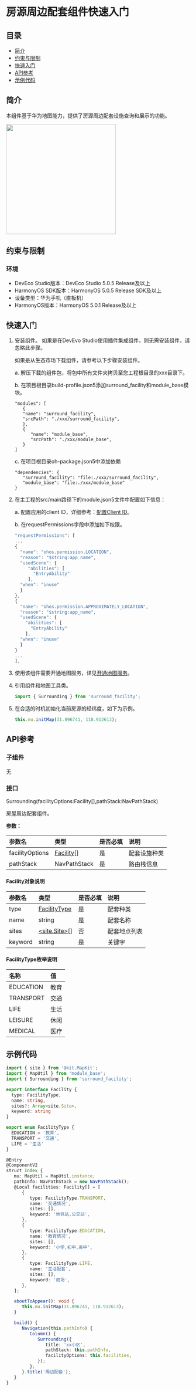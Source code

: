# 房源周边配套组件快速入门

## 目录

- [简介](#简介)
- [约束与限制](#约束与限制)
- [快速入门](#快速入门)
- [API参考](#API参考)
- [示例代码](#示例代码)

## 简介

本组件基于华为地图能力，提供了房源周边配套设施查询和展示的功能。

<img src="screenshots/facility.png" width="300">

## 约束与限制
### 环境
* DevEco Studio版本：DevEco Studio 5.0.5 Release及以上
* HarmonyOS SDK版本：HarmonyOS 5.0.5 Release SDK及以上
* 设备类型：华为手机（直板机）
* HarmonyOS版本：HarmonyOS 5.0.1 Release及以上

## 快速入门

1. 安装组件。
   如果是在DevEvo Studio使用插件集成组件，则无需安装组件，请忽略此步骤。

   如果是从生态市场下载组件，请参考以下步骤安装组件。

   a. 解压下载的组件包，将包中所有文件夹拷贝至您工程根目录的xxx目录下。

   b. 在项目根目录build-profile.json5添加surround_facility和module_base模块。
   ```
   "modules": [
      {
      "name": "surround_facility",
      "srcPath": "./xxx/surround_facility",
      },
      {
         "name": "module_base",
         "srcPath": "./xxx/module_base",
      }
   ]
   ```
   c. 在项目根目录oh-package.json5中添加依赖
   ```
   "dependencies": {
      "surround_facility": "file:./xxx/surround_facility",
      "module_base": "file:./xxx/module_base"
   }
   ```

2. 在主工程的src/main路径下的module.json5文件中配置如下信息：

   a. 配置应用的client ID，详细参考：[配置Client ID](https://developer.huawei.com/consumer/cn/doc/harmonyos-guides/account-client-id)。

   b. 在requestPermissions字段中添加如下权限。
   ```typescript
   "requestPermissions": [
   ...
   {
     "name": "ohos.permission.LOCATION",
     "reason": "$string:app_name",
     "usedScene": {
        "abilities": [
          "EntryAbility"
        ],
     "when": "inuse"
     }
   },
   {
     "name": "ohos.permission.APPROXIMATELY_LOCATION",
     "reason": "$string:app_name",
     "usedScene": {
       "abilities": [
         "EntryAbility"
       ],
     "when": "inuse"
     }
   }
   ...
   ],
   ```
3. 使用该组件需要开通地图服务，详见[开通地图服务](https://developer.huawei.com/consumer/cn/doc/harmonyos-guides/map-config-agc)。

4. 引用组件和地图工具类。
   ```typescript
   import { Surrounding } from 'surround_facility';
   ```

5. 在合适的时机初始化当前房源的经纬度，如下为示例。
   ```typescript
   this.mu.initMap(31.896741, 118.912613);
   ```

## API参考

### 子组件

无

### 接口

Surrounding(facilityOptions:Facility[],pathStack:NavPathStack)

房屋周边配套组件。

**参数：**

| 参数名           | 类型                                                                                                                       | 是否必填 | 说明          |
|:--------------|:-------------------------------------------------------------------------------------------------------------------------|:---|:------------|
| facilityOptions   | [Facility](#Facility对象说明)[]             | 是  | 配套设施种类      |
| pathStack          | NavPathStack                                                                                                | 是  | 路由栈信息       |

#### Facility对象说明

| 参数名    | 类型                                | 是否必填 | 说明     |
|:-------|:----------------------------------|:---|:-------|
| type | [FacilityType](#FacilityType对象说明) | 是  | 配套种类   |
| name | string      | 是  | 配套名称   |
| sites | [<site.Site>](https://developer.huawei.com/consumer/cn/doc/harmonyos-references/map-site#section75488253219)[]                 | 否  | 配套地点列表 |
| keyword | string      | 是  | 关键字    |

#### FacilityType枚举说明

| 名称        | 值  |
|:----------|:---|
| EDUCATION | 教育 |
| TRANSPORT | 交通 |
| LIFE | 生活 |
| LEISURE | 休闲 |
| MEDICAL | 医疗 |

## 示例代码

```typescript
import { site } from '@kit.MapKit';
import { MapUtil } from 'module_base';
import { Surrounding } from 'surround_facility';

export interface Facility {
  type: FacilityType,
  name: string,
  sites?: Array<site.Site>,
  keyword: string
}

export enum FacilityType {
  EDUCATION = '教育',
  TRANSPORT = '交通',
  LIFE = '生活'
}

@Entry
@ComponentV2
struct Index {
   mu: MapUtil = MapUtil.instance;
   pathInfo: NavPathStack = new NavPathStack();
   @Local facilities: Facility[] = [
      {
         type: FacilityType.TRANSPORT,
         name: '交通情况',
         sites: [],
         keyword: '地铁站,公交站',
      },
      {
         type: FacilityType.EDUCATION,
         name: '教育情况',
         sites: [],
         keyword: '小学,初中,高中',
      },
      {
         type: FacilityType.LIFE,
         name: '生活配套',
         sites: [],
         keyword: '商场',
      },
   ];

   aboutToAppear(): void {
      this.mu.initMap(31.896741, 118.912613);
   }

   build() {
      Navigation(this.pathInfo) {
         Column() {
            Surrounding({
               title: 'xx小区',
               pathStack: this.pathInfo,
               facilityOptions: this.facilities,
            });
         };
      }.title('周边配套');
   }
}
```
